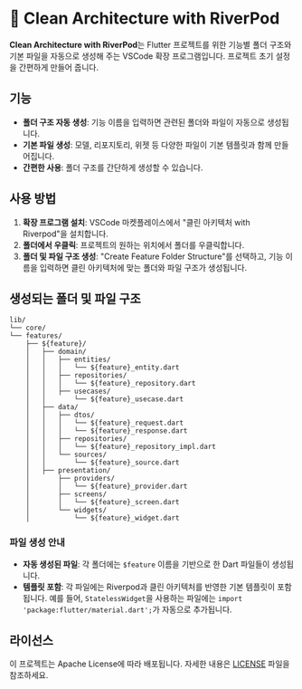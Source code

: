 # 📁 Clean Architecture with RiverPod

**Clean Architecture with RiverPod**는 Flutter 프로젝트를 위한 기능별 폴더 구조와 기본 파일을 자동으로 생성해 주는 VSCode 확장 프로그램입니다. 프로젝트 초기 설정을 간편하게 만들어 줍니다.

## 기능

- **폴더 구조 자동 생성**: 기능 이름을 입력하면 관련된 폴더와 파일이 자동으로 생성됩니다.
- **기본 파일 생성**: 모델, 리포지토리, 위젯 등 다양한 파일이 기본 템플릿과 함께 만들어집니다.
- **간편한 사용**: 폴더 구조를 간단하게 생성할 수 있습니다.

## 사용 방법

1. **확장 프로그램 설치**: VSCode 마켓플레이스에서 "클린 아키텍처 with Riverpod"을 설치합니다.
2. **폴더에서 우클릭**: 프로젝트의 원하는 위치에서 폴더를 우클릭합니다.
3. **폴더 및 파일 구조 생성**: "Create Feature Folder Structure"를 선택하고, 기능 이름을 입력하면 클린 아키텍처에 맞는 폴더와 파일 구조가 생성됩니다.

## 생성되는 폴더 및 파일 구조

```
lib/
└── core/
└── features/
    ├── ${feature}/
    │   ├── domain/
    │   │   ├── entities/
    │   │   │   └── ${feature}_entity.dart
    │   │   ├── repositories/
    │   │   │   └── ${feature}_repository.dart
    │   │   ├── usecases/
    │   │       └── ${feature}_usecase.dart
    │   ├── data/
    │   │   ├── dtos/
    │   │   │   └── ${feature}_request.dart
    │   │   │   └── ${feature}_response.dart
    │   │   ├── repositories/
    │   │   │   └── ${feature}_repository_impl.dart
    │   │   └── sources/
    │   │       └── ${feature}_source.dart
    │   ├── presentation/
    │       ├── providers/
    │       │   └── ${feature}_provider.dart
    │       ├── screens/
    │       │   └── ${feature}_screen.dart
    │       └── widgets/
    │           └── ${feature}_widget.dart
```

### 파일 생성 안내

- **자동 생성된 파일**: 각 폴더에는 `$feature` 이름을 기반으로 한 Dart 파일들이 생성됩니다.
- **템플릿 포함**: 각 파일에는 Riverpod과 클린 아키텍처를 반영한 기본 템플릿이 포함됩니다. 예를 들어, `StatelessWidget`을 사용하는 파일에는 `import 'package:flutter/material.dart';`가 자동으로 추가됩니다.

## 라이선스

이 프로젝트는 Apache License에 따라 배포됩니다. 자세한 내용은 [LICENSE](LICENSE) 파일을 참조하세요.